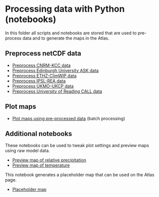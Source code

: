 # Processing data with Python (notebooks)

In this folder all scripts and notebooks are stored that are used to pre-process
data and to generate the maps in the Atlas.

## Preprocess netCDF data

- [Preprocess CNRM-KCC data](cleanup_CNRM_KCC_atlas_netcdf.ipynb)
- [Preprocess Edinburgh University ASK data](cleanup_EdinU_ASK_atlas_netcdf.ipynb)
- [Preprocess ETHZ-ClimWIP data](cleanup_ETHZ_ClimWIP_atlas_netcdf.ipynb)
- [Preprocess IPSL-REA data](cleanup_IPSL_REA_atlas_netcdf.ipynb)
- [Preprocess UKMO-UKCP data](cleanup_UKMO_UKCP_atlas_netcdf.ipynb)
- [Preprocess University of Reading CALL data](cleanup_UoR_CALL_atlas_netcdf.ipynb)

## Plot maps

- [Plot maps using pre-processed data](maps_creator_atlas_data.py) (batch processing)

## Additional notebooks

These notebooks can be used to tweak plot settings and preview maps using raw
model data.

- [Preview map of relative precipitation](maps_prototype_prec.ipynb)
- [Preview map of temperature](maps_prototype_tas.ipynb)

This notebook generates a placeholder map that can be used on the Atlas page.

- [Placeholder map](maps_placeholder.ipynb)
